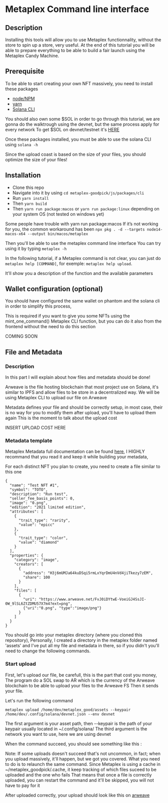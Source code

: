 # Metaplex Command line interface 
## Description
Installing this tools will allow you to use Metaplex functionnality, without the store to spin up a store, very useful.
At the end of this tutorial you will be able to prepare everything to be able to build a fair launch using the Metaplex Candy Machine.
## Prerequisite

To be able to start creating your own NFT massively, you need to install these packages 

- [node/NPM]()
- [yarn](https://classic.yarnpkg.com/en/docs/install/#windows-stable)
- [Solana CLI](https://docs.solana.com/cli/install-solana-cli-tools)

You should also own some $SOL in order to go through this tutorial, we are gonna do the walktrough using the devnet, but the same process apply for every network
To get $SOL on devnet/testnet it's [HERE](https://solfaucet.com/) 

Once these packages installed, you must be able to use the solana CLI using
```solana -h```


Since the upload coast is based on the size of your files, you should optimize the size of your files! 

## Installation

- Clone this repo
- Navigate into it by using ```cd metaplex-goodpick/js/packages/cli```
- Run ```yarn install```
- Then ```yarn build```
- Then ```yarn run package:macos``` or  ```yarn run package:linux``` depending on your system OS (not tested on windows yet)

Some people have trouble with yarn run package:macos
If it’s not working for you, the common workaround has been
```npx pkg . -d --targets node14-macos-x64 --output bin/macos/metaplex```

Then you'll be able to use the metaplex command line interface 
You can try using it by typing
```metaplex -h```

In the following tutorial, if a Metaplex command is not clear, you can just do ``` metaplex help [COMMAND]```, for exemple: ```metaplex help upload```.

It'll show you a description of the function and the available parameters

## Wallet configuration (optional)
You should have configured the same wallet on phantom and the solana cli in order to simplify this process,

This is required if you want to give you some NFTs using the mint_one_command() Metaplex CLI function, but you can do it also from the frontend without the need to do this section 

COMING SOON


## File and Metadata
### Description

In this part I will explain about how files and metadata should be done! 

Arweave is the file hosting blockchain that most project use on Solana, it's similar to IPFS and allow files to be store in a decentralized way.
We will be using Metaplex CLI to upload our file on Arweave

Metadata defines your file and should be correctly setup, in most case, their is no way for you to modify them after upload, you'll have to upload them again
This is the moment to talk about the upload cost

INSERT UPLOAD COST HERE

### Metadata template

Metaplex Metadata full documentation can be found [here](https://docs.metaplex.com/nft-standard), I HIGHLY recommand that you read it and keep it while building your metadata,

For each distinct NFT you plan to create, you need to create a file similar to this one

```
{
  "name": "Test NFT #1",
  "symbol": "TOTO",
  "description": "Run test",
  "seller_fee_basis_points": 0,
  "image": "0.png",
  "edition": "2021 limited edition",
  "attributes": [
    {
      "trait_type": "rarity",
      "value": "epicc"
    },
    {
      "trait_type": "color",
      "value": "diamond"
    }
  ],
  "properties": {
    "category": "image",
    "creators": [
      {
        "address": "H3j6mUMJa64kuDSqi5rmLxYqrDmU4nVd4jiTkezy7zEM",
        "share": 100
      }
    ],
    "files": [
      {
        "uri": "https://www.arweave.net/FvJ0iDYtwE-VoeiGJ4SsJI-0W_9lSL6ZtZDMU57X7m4?ext=png",
        {"uri":"0.png", "type":"image/png"}
      }
    ]
  }
}
```


You should go into your metaplex directory (where you cloned this repository),
Personally, I created a directory in the metaplex folder named 'assets' and I've put all my file and metadata in there, so if you didn't
you'll need to change the following commands.

### Start upload
First, let's upload our file, be carefull, this is the part that cost you money,
The program do a SOL swap to AR which is the currency of the Arweave blockchain to be able to upload your files to the Arweave FS
Then it sends your file.

Let's run the following command

```
metaplex upload /home/dev/metaplex_good/assets --keypair /home/dev/.config/solana/devnet.json --env devnet
```

The first argument is your asset path, then --keypair is the path of your keypair usually located in ~/.config/solana/
The third argument is the network you want to use, here we are using devnet

When the command succeed, you should see something like this :


Note: If some uploads doesn't succeed that's not uncommon, in fact; when you upload massively, it'll happen, but we got you covered.
What you need to do is to relaunch the same command.
Since Metaplex is using a cache in ~/metaplex_goodpick/.cache, it keep tracking of which files suceed to be uploaded and the one who fails
That means that once a file is correctly uploaded, you can restart the command and it'll be skipped, you will not have to pay for it



After uploaded correctly, your upload should look like this on [arweave](https://jw4aqnpgl6gt3ma7dnfmhrbz62knne7uoly3ypxwkfejnlkf27ia.arweave.net/TbgINeZfjT2wHxtKw8Q59pTWk_Ry8bw-9lFIlq1F19A/)
